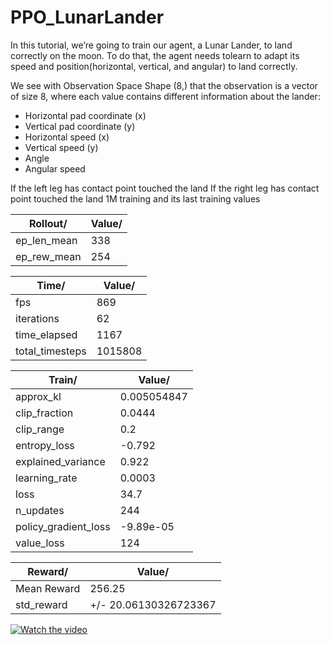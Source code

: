 # PPO_LunarLander
In this tutorial, we’re going to train our agent, a Lunar Lander, to land correctly on the moon. To do that, the agent needs tolearn to adapt its speed and position(horizontal, vertical, and angular) to land correctly.

We see with Observation Space Shape (8,) that the observation is a vector of size 8, where each value contains different information about the lander:

* Horizontal pad coordinate (x)
* Vertical pad coordinate (y)
* Horizontal speed (x)
* Vertical speed (y)
* Angle
* Angular speed

If the left leg has contact point touched the land
If the right leg has contact point touched the land
1M training and its last training values 

Rollout/  | Value/
------------- | -------------
ep_len_mean  | 338
ep_rew_mean  | 254 

Time/  | Value/
------------- | -------------
fps  | 869
iterations  | 62
time_elapsed  | 1167
total_timesteps  | 1015808

Train/  | Value/
------------- | -------------
approx_kl  | 0.005054847
clip_fraction  | 0.0444
clip_range  | 0.2
entropy_loss  | -0.792
explained_variance  | 0.922 
learning_rate  | 0.0003 
loss  | 34.7
n_updates  | 244
policy_gradient_loss  | -9.89e-05
value_loss  | 124


Reward/  | Value/
------------- | -------------
Mean Reward  | 256.25
std_reward  | +/- 20.06130326723367 

[![Watch the video](https://i.imgur.com/vKb2F1B.png)](https://youtu.be/vt5fpE0bzSY)
